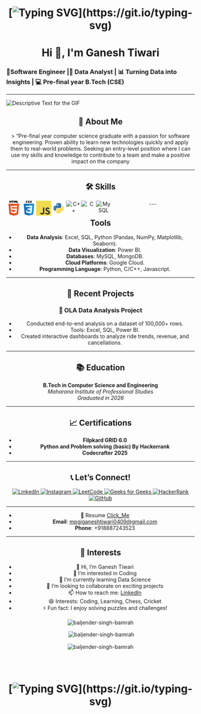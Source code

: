 <div align="center">
    <h1>

[![Typing SVG](https://readme-typing-svg.demolab.com/?font=Jersey+10&size=30&pause=1000&center=true&random=false&width=439&lines=Welcome+to+My+GitHub+Profile;+I+am+a+Software+Engineer;Turning+idea+into+code.;Pushing+Boundaries+and+Solving+Problems.;Fluent+in+Cpp+,+Python+and+Java;Let%27s+Connect+and+Build+Career.)](https://git.io/typing-svg)

</h1>
</div>


<h1 align="center">Hi 👋, I'm Ganesh Tiwari</h1>

### 🚗Software Engineer |🚀 Data Analyst | 📊 Turning Data into Insights | 💻 Pre-final year B.Tech (CSE)   
---

<div align="left"> <p> <img src="URL_OF_YOUR_GIF.gif" alt="Descriptive Text for the GIF" /> </p> </div> <div align="center"> <h2>🚀 About Me</h2>
  > “Pre-final year computer science graduate with a passion for software engineering. Proven ability to learn new technologies quickly and apply them to real-world problems. Seeking an entry-level position where I can use my skills and knowledge to contribute to a team and make a positive impact on the company


---

## 🛠️ Skills

  <div align="center">
      <img align="left" alt="HTML5" width="40px" src="https://raw.githubusercontent.com/github/explore/80688e429a7d4ef2fca1e82350fe8e3517d3494d/topics/html/html.png" />
      <img align="left" alt="CSS3" width="40px" src="https://raw.githubusercontent.com/github/explore/80688e429a7d4ef2fca1e82350fe8e3517d3494d/topics/css/css.png" />
      <img align="left" alt="JavaScript" width="40px" src="https://raw.githubusercontent.com/github/explore/80688e429a7d4ef2fca1e82350fe8e3517d3494d/topics/javascript/javascript.png" />
      <img align="left" alt="Python" width="40px" src="https://raw.githubusercontent.com/github/explore/80688e429a7d4ef2fca1e82350fe8e3517d3494d/topics/python/python.png" />
      <img align="left" alt="C++" width="40px" src="https://user-images.githubusercontent.com/42747200/46140125-da084900-c26d-11e8-8ea7-c45ae6306309.png" />
      <img align="left" alt="C" width="40px" src="https://upload.wikimedia.org/wikipedia/commons/thumb/1/18/C_Programming_Language.svg/1200px-C_Programming_Language.svg.png" />
      <img align="left" alt="MySQL" width="40px" src="https://www.mysql.com/common/logos/logo-mysql-170x115.png" />
  </div> 
---



## Tools
- **Data Analysis**: Excel, SQL, Python (Pandas, NumPy, Matplotlib, Seaborn).
- **Data Visualization**: Power BI. 
- **Databases**: MySQL, MongoDB.
- **Cloud Platforms**: Google Cloud.
- **Programming Language**: Python, C/C++, Javascript.
---

## 🌟 Recent Projects  

### 🚗 OLA Data Analysis Project  
- Conducted end-to-end analysis on a dataset of 100,000+ rows.  
- Tools: Excel, SQL, Power BI.  
- Created interactive dashboards to analyze ride trends, revenue, and cancellations.  
 

---

## 📚 Education  

**B.Tech in Computer Science and Engineering**  
*Maharana Institute of Professional Studies*  
*Graduated in 2026*  

---

## 📈 Certifications  

- **Filpkard GRID 6.0**  
- **Python and Problem solving (basic) By Hackerrank**  
- **Codecrafter 2025**  

---

## 📞 Let’s Connect!  
<div align="center">
      <a href="https://www.linkedin.com/in/ganesh-tiwari-70b097275/" target="_blank">
          <img src="https://raw.githubusercontent.com/rahuldkjain/github-profile-readme-generator/master/src/images/icons/Social/linked-in-alt.svg" alt="LinkedIn" height="30" width="40" />
      </a>
      <a href="https://www.instagram.com/ganesh_tiwari_0409/" target="_blank">
          <img src="https://raw.githubusercontent.com/rahuldkjain/github-profile-readme-generator/master/src/images/icons/Social/instagram.svg" alt="Instagram" height="30" width="40" />
      </a>
      <a href="https://leetcode.com/u/mpgiganeshtiwar2/" target="_blank">
          <img src="https://raw.githubusercontent.com/rahuldkjain/github-profile-readme-generator/master/src/images/icons/Social/leet-code.svg" alt="LeetCode" height="30" width="40" />
      </a>
      <a href="https://www.geeksforgeeks.org/user/mpgiganesht9ncn/" target="_blank">
          <img src="https://raw.githubusercontent.com/rahuldkjain/github-profile-readme-generator/master/src/images/icons/Social/geeks-for-geeks.svg" alt="Geeks for Geeks" height="30" width="40" />
      </a>
      <a href="https://www.hackerrank.com/profile/mpgiganeshtiwar2" target="_blank">
        <img src="https://img.shields.io/badge/-Hackerrank-2EC866?style=for-the-badge&logo=HackerRank&logoColor=white" alt="HackerRank" height="30" width="100" />
    </a>
    <a href="https://github.com/ganeshtiwari681" target="_blank">
        <img src="https://img.shields.io/badge/-GitHub-181717?style=for-the-badge&logo=GitHub&logoColor=white" alt="GitHub" height="30" width="100" />
    </a>
  </div>

  
---

- 📄 Resume [Click_Me](https://drive.google.com/file/d/1skNPCgVpXoeNs5dL8NaITBO0NqH26pJg/view?usp=drivesdk)
- **Email**: mpgiganeshtiwari0409@gmail.com 
- **Phone**: +918887243523

---

## 🌟 Interests
  - 👋 Hi, I’m Ganesh Tiwari
  - 👀 I’m interested in Coding
  - 🌱 I’m currently learning Data Science
  - 💞️ I’m looking to collaborate on exciting projects
  - 📫 How to reach me: [LinkedIn](https://www.linkedin.com/in/ganesh-tiwari-70b097275/)
  - 😄 Interests: Coding, Learning, Chess, Cricket
  - ⚡ Fun fact: I enjoy solving puzzles and challenges!


<p><img align="center" src="https://github-readme-stats.vercel.app/api/top-langs?username=baljender-singh-bamrah&show_icons=true&locale=en&layout=compact" alt="baljender-singh-bamrah" /> </p> 

<p>&nbsp;<img align="center" src="https://github-readme-stats.vercel.app/api?username=baljender-singh-bamrah&show_icons=true&locale=en" alt="baljender-singh-bamrah" /></p>

<p><img align="center" src="https://github-readme-streak-stats.herokuapp.com/?user=baljender-singh-bamrah&" alt="baljender-singh-bamrah" /></p>

<br><br>

<div align="center">
<h1>

[![Typing SVG](https://readme-typing-svg.demolab.com?font=Jersey+M54&pause=1000&color=FDB60D&width=435&lines=Thanks+for+visiting+my+profile!)](https://git.io/typing-svg)

</h1>
</div>
